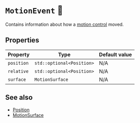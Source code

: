 # ``MotionEvent`` 🐇

Contains information about how a [motion control](../getting-started/motion-controls.md) moved.

## Properties
| Property     | Type | Default value |
|--------------| --- |---------------|
| ``position`` | ``std::optional<Position>`` | N/A           |
| ``relative`` | ``std::optional<Position>`` | N/A           |
| ``surface``  | ``MotionSurface`` | N/A           |

## See also
* [Position](position.md)
* [MotionSurface](motion-surface.md)
